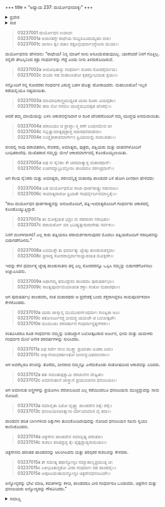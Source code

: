 +++
title = "ಅಧ್ಯಾಯ 237: ದುರ್ಯೋಧನವಾಕ್ಯಃ"
+++

<details><summary>ಪ್ರವೇಶ</summary>


।।   ಓಂ ಓಂ ನಮೋ ನಾರಾಯಣಾಯ।।   ಶ್ರೀ ವೇದವ್ಯಾಸಾಯ ನಮಃ ।।

ಶ್ರೀ ಕೃಷ್ಣದ್ವೈಪಾಯನ ವೇದವ್ಯಾಸ ವಿರಚಿತ  

**ಶ್ರೀ ಮಹಾಭಾರತ**

**ಆರಣ್ಯಕ ಪರ್ವ**

**ಘೋಷಯಾತ್ರಾ ಪರ್ವ**

**ಅಧ್ಯಾಯ 237**

</details>


<details><summary>ಸಾರ</summary>

ದುಃಖದಿಂದ ದುರ್ಯೋಧನನು ಕರ್ಣನಿಗೆ ಪಾಂಡವರು ತನ್ನನ್ನು ಹೇಗೆ ಬಿಡುಗಡೆಮಾಡಿದರೆಂದೂ, ಪಾಂಡವರ ಮತ್ತು ಗಂಧರ್ವರ ಸ್ನೇಹವನ್ನೂ ಹೇಳಿಕೊಳ್ಳುವುದು (1-15).

</details>



> 03237001 ದುರ್ಯೋಧನ ಉವಾಚ।  
03237001a ಅಜಾನತಸ್ತೇ ರಾಧೇಯ ನಾಭ್ಯಸೂಯಾಮ್ಯಹಂ ವಚಃ।  
03237001c ಜಾನಾಸಿ ತ್ವಂ ಜಿತಾಂ ಶತ್ರೂನ್ಗಂಧರ್ವಾಂಸ್ತೇಜಸಾ ಮಯಾ।।

ದುರ್ಯೋಧನನು ಹೇಳಿದನು: “ರಾಧೇಯ! ನಿನ್ನ ಮಾತಿಗೆ ನಾನು ಅಸೂಯೆಪಡುವುದಿಲ್ಲ. ಯಾಕೆಂದರೆ ನಿನಗೆ ಗೊತ್ತಿಲ್ಲ. ನನ್ನದೇ ತೇಜಸ್ಸಿನಿಂದ ಶತ್ರು ಗಂಧರ್ವರನ್ನು ಗೆದ್ದೆ ಎಂದು ನೀನು ತಿಳಿದುಕೊಂಡಿರುವೆ.

> 03237002a ಆಯೋಧಿತಾಸ್ತು ಗಂಧರ್ವಾಃ ಸುಚಿರಂ ಸೋದರೈರ್ಮಮ।  
03237002c ಮಯಾ ಸಹ ಮಹಾಬಾಹೋ ಕೃತಶ್ಚೋಭಯತಃ ಕ್ಷಯಃ।।

ನನ್ನೊಂದಿಗೆ ನನ್ನ ಸೋದರರು ಗಂಧರ್ವರ ವಿರುದ್ಧ ಬಹಳ ಹೊತ್ತು ಹೋರಾಡಿದರು. ಮಹಾಬಾಹೋ! ಇಬ್ಬರ ಕಡೆಯಲ್ಲಿಯೂ ನಷ್ಟವಾಯಿತು.

> 03237003a ಮಾಯಾಧಿಕಾಸ್ತ್ವಯುಧ್ಯಂತ ಯದಾ ಶೂರಾ ವಿಯದ್ಗತಾಃ।  
03237003c ತದಾ ನೋ ನಸಮಂ ಯುದ್ಧಮಭವತ್ಸಹ ಖೇಚರೈಃ।।

ಆದರೆ ತಮ್ಮ ಮಾಯೆಯನ್ನು ಬಳಸಿ ಆಕಾಶವನ್ನೇರಿದಾಗ ಆ ಶೂರ ಖೇಚರರೊಂದಿಗೆ ನಮ್ಮ ಯುದ್ಧವು ಅಸಮವಾಯಿತು.

> 03237004a ಪರಾಜಯಂ ಚ ಪ್ರಾಪ್ತಾಃ ಸ್ಮ ರಣೇ ಬಂಧನಮೇವ ಚ।  
03237004c ಸಭೃತ್ಯಾಮಾತ್ಯಪುತ್ರಾಶ್ಚ ಸದಾರಧನವಾಹನಾಃ।  
03237004e ಉಚ್ಚೈರಾಕಾಶಮಾರ್ಗೇಣ ಹ್ರಿಯಾಮಸ್ತೈಃ ಸುದುಃಖಿತಾಃ।।

ರಣದಲ್ಲಿ ನಾವು ಪರಾಜಿತರಾಗಿ, ಸೇವಕರು, ಅಮಾತ್ಯರು, ಪುತ್ರರು, ಪತ್ನಿಯರು ಮತ್ತು ವಾಹನಗಳೊಂದಿಗೆ ಬಂಧಿತರಾದೆವು. ದುಃಖಿತರಾದ ನಮ್ಮನ್ನು ಮೇಲೆ ಆಕಾಶಮಾರ್ಗದಲ್ಲಿ ಕೊಂಡೊಯ್ಯಲಾಯಿತು.

> 03237005a ಅಥ ನಃ ಸೈನಿಕಾಃ ಕೇ ಚಿದಮಾತ್ಯಾಶ್ಚ ಮಹಾರಥಾನ್।  
03237005c ಉಪಗಮ್ಯಾಬ್ರುವನ್ದೀನಾಃ ಪಾಂಡವಾಂ ಶರಣಪ್ರದಾನ್।।

ಆಗ ಕೆಲವು ಸೈನಿಕರು ಮತ್ತು ಅಮಾತ್ಯರು, ಶರಣವನ್ನಿತ್ತ ಮಹಾರಥಿ ಪಾಂಡವರ ಬಳಿ ಹೋಗಿ ದೀನರಾಗಿ ಹೇಳಿದರು:

> 03237006a ಏಷ ದುರ್ಯೋಧನೋ ರಾಜಾ ಧಾರ್ತರಾಷ್ಟ್ರಃ ಸಹಾನುಜಃ।  
03237006c ಸಾಮಾತ್ಯದಾರೋ ಹ್ರಿಯತೇ ಗಂಧರ್ವೈರ್ದಿವಮಾಸ್ಥಿತೈಃ।।

“ರಾಜ ದುರ್ಯೋಧನ ಧಾರ್ತರಾಷ್ಟ್ರನನ್ನು ಅನುಜರೊಂದಿಗೆ, ಪತ್ನಿ-ಅಮಾತ್ಯರೊಂದಿಗೆ ಗಂಧರ್ವರು ಆಕಾಶದಲ್ಲಿ ಕೊಂಡೊಯ್ಯುತ್ತಿದ್ದಾರೆ.

> 03237007a ತಂ ಮೋಕ್ಷಯತ ಭದ್ರಂ ವಃ ಸಹದಾರಂ ನರಾಧಿಪಂ।  
03237007c ಪರಾಮರ್ಶೋ ಮಾ ಭವಿಷ್ಯತ್ಕುರುದಾರೇಷು ಸರ್ವಶಃ।।

ನಿನಗೆ ಮಂಗಳವಾಗಲಿ! ಎಲ್ಲ ಕುರು ಪತ್ನಿಯರೂ ಪರಾಮರ್ಶರಾಗುವುದರ ಮೊದಲು ಪತ್ನಿಯರೊಂದಿಗೆ ನರಾಧಿಪನನ್ನು ಬಿಡುಗಡೆಗೊಳಿಸು.”

> 03237008a ಏವಮುಕ್ತೇ ತು ಧರ್ಮಾತ್ಮಾ ಜ್ಯೇಷ್ಠಃ ಪಾಂಡುಸುತಸ್ತದಾ।  
03237008c ಪ್ರಸಾದ್ಯ ಸೋದರಾನ್ಸರ್ವಾನಾಜ್ಞಾಪಯತ ಮೋಕ್ಷಣೇ।।

ಇದನ್ನು ಕೇಳಿ ಧರ್ಮಾತ್ಮ ಜ್ಯೇಷ್ಠ ಪಾಂಡುಸುತನು ತನ್ನ ಎಲ್ಲ ಸೋದರರನ್ನೂ ಒಪ್ಪಿಸಿ ನಮ್ಮನ್ನು ಬಿಡುಗಡೆಗೊಳಿಸಲು ಅಜ್ಞಾಪಿಸಿದನು.

> 03237009a ಅಥಾಗಮ್ಯ ತಮುದ್ದೇಶಂ ಪಾಂಡವಾಃ ಪುರುಷರ್ಷಭಾಃ।   
03237009c ಸಾಂತ್ವಪೂರ್ವಮಯಾಚಂತ ಶಕ್ತಾಃ ಸಂತೋ ಮಹಾರಥಾಃ।।

ಆಗ ಪುರುಷರ್ಷಭ ಪಾಂಡವರು, ಸಂತ ಮಹಾರಥರು  ಆ ಪ್ರದೇಶಕ್ಕೆ ಬಂದು ಶಕ್ತರಾಗಿದ್ದರೂ ಸಾಮಪೂರ್ವಕವಾಗಿ ಕೇಳಿಕೊಂಡರು.

> 03237010a ಯದಾ ಚಾಸ್ಮಾನ್ನ ಮುಮುಚುರ್ಗಂಧರ್ವಾಃ ಸಾಂತ್ವಿತಾ ಅಪಿ।  
03237010c ತತೋಽರ್ಜುನಶ್ಚ ಭೀಮಶ್ಚ ಯಮಜೌ ಚ ಬಲೋತ್ಕಟೌ।  
03237010e ಮುಮುಚುಃ ಶರವರ್ಷಾಣಿ ಗಂಧರ್ವಾನ್ಪ್ರತ್ಯನೇಕಶಃ।।

ಸಂತವಿಸಿದರೂ ಕೂಡ ಗಂಧರ್ವರು ನಮ್ಮನ್ನು ಬಿಡದಿದ್ದಾಗ ಬಲೋತ್ಕಟರಾದ ಅರ್ಜುನ, ಭೀಮ ಮತ್ತು ಯಮಳರು ಗಂಧರ್ವರ ಮೇಲೆ ಅನೇಕ ಶರವರ್ಷಗಳನ್ನು ಸುರಿಸಿದರು.

> 03237011a ಅಥ ಸರ್ವೇ ರಣಂ ಮುಕ್ತ್ವಾ ಪ್ರಯಾತಾಃ ಖಚರಾ ದಿವಂ।  
03237011c ಅಸ್ಮಾನೇವಾಭಿಕರ್ಷಂತೋ ದೀನಾನ್ಮುದಿತಮಾನಸಾಃ।।

ಆಗ ಅವರೆಲ್ಲರೂ ರಣವನ್ನು ತೊರೆದು, ದೀನರಾದ ನಮ್ಮನ್ನೂ ಎಳೆದುಕೊಂಡು ಸಂತೋಷದಿಂದ ಆಕಾಶವನ್ನು ಏರಿದರು.

> 03237012a ತತಃ ಸಮಂತಾತ್ಪಶ್ಯಾಮಿ ಶರಜಾಲೇನ ವೇಷ್ಟಿತಂ।  
03237012c ಅಮಾನುಷಾಣಿ ಚಾಸ್ತ್ರಾಣಿ ಪ್ರಯುಂಜಾನಂ ಧನಂಜಯಂ।।

ಆಗ ಅಮಾನುಷ ಅಸ್ತ್ರಗಳನ್ನು ಪ್ರಯೋಗಿಸಿ ಶರಜಾಲದಿಂದ ಎಲ್ಲ ಕಡೆಯಿಂದಲೂ ಧನಂಜಯನು ಮುಚ್ಚಿದ್ದುದನ್ನು ನಾನು ನೋಡಿದೆ.

> 03237013a ಸಮಾವೃತಾ ದಿಶೋ ದೃಷ್ಟ್ವಾ ಪಾಂಡವೇನ ಶಿತೈಃ ಶರೈಃ।  
03237013c ಧನಂಜಯಸಖಾತ್ಮಾನಂ ದರ್ಶಯಾಮಾಸ ವೈ ತದಾ।।

ಪಾಂಡವನ ಹರಿತ ಬಾಣಗಳಿಂದ ದಿಕ್ಕುಗಳು ತುಂಬಿಕೊಂಡಿರುವುದನ್ನು ನೋಡಿದ ಧನಂಜಯನ ಸಖನು ಸ್ವಯಂ ಕಾಣಿಸಿಕೊಂಡನು.

> 03237014a ಚಿತ್ರಸೇನಃ ಪಾಂಡವೇನ ಸಮಾಶ್ಲಿಷ್ಯ ಪರಂತಪಃ।  
03237014c ಕುಶಲಂ ಪರಿಪಪ್ರಚ್ಚ ತೈಃ ಪೃಷ್ಟಶ್ಚಾಪ್ಯನಾಮಯಂ।।

ಚಿತ್ರಸೇನನು ಪರಂತಪ ಪಾಂಡವನನ್ನು ಆಲಂಗಿಸಿದನು ಮತ್ತು ಪರಸ್ಪರರ ಕುಶಲವನ್ನು ಕೇಳಿದರು.

> 03237015a ತೇ ಸಮೇತ್ಯ ತಥಾನ್ಯೋನ್ಯಂ ಸಮ್ನಾಹಾನ್ವಿಪ್ರಮುಚ್ಯ ಚ।  
03237015c ಏಕೀಭೂತಾಸ್ತತೋ ವೀರಾ ಗಂಧರ್ವಾಃ ಸಹ ಪಾಂಡವೈಃ।।  
03237015e ಅಪೂಜಯೇತಾಮನ್ಯೋನ್ಯಂ ಚಿತ್ರಸೇನಧನಂಜಯೌ।।

ಅನ್ಯೋನ್ಯರನ್ನು ಭೇಟಿ ಮಾಡಿ, ಕವಚಗಳನ್ನು ಕಳಚಿ, ಪಾಂಡವರೂ ವೀರ ಗಂಧರ್ವರೂ ಒಂದಾದರು. ಚಿತ್ರಸೇನ ಮತ್ತು ಧನಂಜಯರು ಅನ್ಯೋನ್ಯರನ್ನು ಗೌರವಿಸಿದರು.”


<details><summary>ಸಮಾಪ್ತಿ</summary>


ಇತಿ ಶ್ರೀ ಮಹಾಭಾರತೇ ಆರಣ್ಯಕ ಪರ್ವಣಿ ಘೋಷಯಾತ್ರಾ ಪರ್ವಣಿ ದುರ್ಯೋಧನವಾಕ್ಯೇ ಸಪ್ತತ್ರಿಂಶದಧಿಕದ್ವಿಶತತಮೋಽಧ್ಯಾಯಃ।  
ಇದು ಮಹಾಭಾರತದ ಆರಣ್ಯಕ ಪರ್ವದಲ್ಲಿ ಘೋಷಯಾತ್ರಾ ಪರ್ವದಲ್ಲಿ ದುರ್ಯೋಧನವಾಕ್ಯದಲ್ಲಿ ಇನ್ನೂರಾಮೂವತ್ತೇಳನೆಯ ಅಧ್ಯಾಯವು.


</details>
